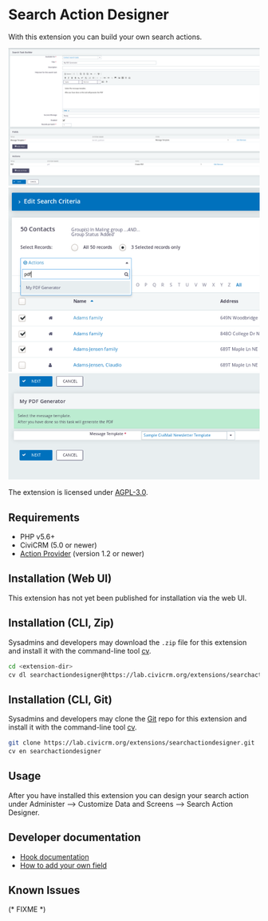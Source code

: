 # Search Action Designer

With this extension you can build your own search actions. 

![Screenshot1](/images/screenshot1.png)
![Screenshot2](/images/screenshot2.png)
![Screenshot3](/images/screenshot3.png)

The extension is licensed under [AGPL-3.0](LICENSE.txt).

## Requirements

* PHP v5.6+
* CiviCRM (5.0 or newer)
* [Action Provider](http://lab.civicrm.org/extensions/action-provider) (version 1.2 or newer)

## Installation (Web UI)

This extension has not yet been published for installation via the web UI.

## Installation (CLI, Zip)

Sysadmins and developers may download the `.zip` file for this extension and
install it with the command-line tool [cv](https://github.com/civicrm/cv).

```bash
cd <extension-dir>
cv dl searchactiondesigner@https://lab.civicrm.org/extensions/searchactiondesigner/-/archive/master/searchactiondesigner-master.zip
```

## Installation (CLI, Git)

Sysadmins and developers may clone the [Git](https://en.wikipedia.org/wiki/Git) repo for this extension and
install it with the command-line tool [cv](https://github.com/civicrm/cv).

```bash
git clone https://lab.civicrm.org/extensions/searchactiondesigner.git
cv en searchactiondesigner
```

## Usage

After you have installed this extension you can design your search action under Administer --> Customize Data and Screens --> Search Action Designer.

## Developer documentation

* [Hook documentation](docs/hooks.md)
* [How to add your own field](docs/add_your_own_field_type.md)

## Known Issues

(* FIXME *)
